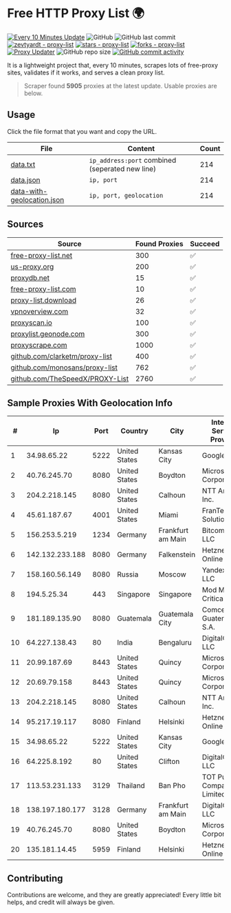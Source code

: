 
# Free HTTP Proxy List 🌍

[![Every 10 Minutes Update](https://github.com/mertguvencli/http-proxy-list/actions/workflows/main.yml/badge.svg?branch=main)](https://github.com/mertguvencli/http-proxy-list/actions/workflows/main.yml)
![GitHub](https://img.shields.io/github/license/mertguvencli/http-proxy-list)
![GitHub last commit](https://img.shields.io/github/last-commit/mertguvencli/http-proxy-list)
[![zevtyardt - proxy-list](https://img.shields.io/static/v1?label=zevtyardt&message=proxy-list&color=blue&logo=github)](https://github.com/zevtyardt/proxy-list "Go to GitHub repo")
[![stars - proxy-list](https://img.shields.io/github/stars/zevtyardt/proxy-list?style=social)](https://github.com/zevtyardt/proxy-list)
[![forks - proxy-list](https://img.shields.io/github/forks/zevtyardt/proxy-list?style=social)](https://github.com/zevtyardt/proxy-list)
[![Proxy Updater](https://github.com/zevtyardt/proxy-list/workflows/Proxy%20Updater/badge.svg)](https://github.com/zevtyardt/proxy-list/actions?query=workflow:"Proxy+Updater")
![GitHub repo size](https://img.shields.io/github/repo-size/zevtyardt/proxy-list)
[![GitHub commit activity](https://img.shields.io/github/commit-activity/m/zevtyardt/proxy-list?logo=commits)](https://github.com/zevtyardt/proxy-list/commits/main)

It is a lightweight project that, every 10 minutes, scrapes lots of free-proxy sites, validates if it works, and serves a clean proxy list.

> Scraper found **5905** proxies at the latest update. Usable proxies are below.

## Usage

Click the file format that you want and copy the URL.

|File|Content|Count|
|----|-------|-----|
|[data.txt](https://raw.githubusercontent.com/mertguvencli/http-proxy-list/main/proxy-list/data.txt)|`ip_address:port` combined (seperated new line)|214|
|[data.json](https://raw.githubusercontent.com/mertguvencli/http-proxy-list/main/proxy-list/data.json)|`ip, port`|214|
|[data-with-geolocation.json](https://raw.githubusercontent.com/mertguvencli/http-proxy-list/main/proxy-list/data-with-geolocation.json)|`ip, port, geolocation`|214|

## Sources

|Source|Found Proxies|Succeed|
|------|-------------|-------|
|[free-proxy-list.net](https://free-proxy-list.net)|300|✅|
|[us-proxy.org](https://www.us-proxy.org)|200|✅|
|[proxydb.net](http://proxydb.net)|15|✅|
|[free-proxy-list.com](https://free-proxy-list.com/?page=&port=&type%5B%5D=http&type%5B%5D=https&up_time=0&search=Search)|10|✅|
|[proxy-list.download](https://www.proxy-list.download/HTTP)|26|✅|
|[vpnoverview.com](https://vpnoverview.com/privacy/anonymous-browsing/free-proxy-servers)|32|✅|
|[proxyscan.io](https://www.proxyscan.io)|100|✅|
|[proxylist.geonode.com](https://proxylist.geonode.com/api/proxy-list?limit=300&page=1&sort_by=lastChecked&sort_type=desc&protocols=http,https)|300|✅|
|[proxyscrape.com](https://api.proxyscrape.com/v2/?request=displayproxies&protocol=http&timeout=10000&country=all&ssl=all&anonymity=all)|1000|✅|
|[github.com/clarketm/proxy-list](https://raw.githubusercontent.com/clarketm/proxy-list/master/proxy-list-raw.txt)|400|✅|
|[github.com/monosans/proxy-list](https://raw.githubusercontent.com/monosans/proxy-list/main/proxies/http.txt)|762|✅|
|[github.com/TheSpeedX/PROXY-List](https://raw.githubusercontent.com/TheSpeedX/PROXY-List/master/http.txt)|2760|✅|


## Sample Proxies With Geolocation Info

|#|Ip|Port|Country|City|Internet Service Provider|
|-|--|----|-------|----|-------------------------|
|1|34.98.65.22|5222|United States|Kansas City|Google LLC|
|2|40.76.245.70|8080|United States|Boydton|Microsoft Corporation|
|3|204.2.218.145|8080|United States|Calhoun|NTT America, Inc.|
|4|45.61.187.67|4001|United States|Miami|FranTech Solutions|
|5|156.253.5.219|1234|Germany|Frankfurt am Main|Bitcommand LLC|
|6|142.132.233.188|8080|Germany|Falkenstein|Hetzner Online GmbH|
|7|158.160.56.149|8080|Russia|Moscow|Yandex.Cloud LLC|
|8|194.5.25.34|443|Singapore|Singapore|Mod Mission Critical LLC|
|9|181.189.135.90|8080|Guatemala|Guatemala City|Comcel Guatemala S.A.|
|10|64.227.138.43|80|India|Bengaluru|DigitalOcean, LLC|
|11|20.99.187.69|8443|United States|Quincy|Microsoft Corporation|
|12|20.69.79.158|8443|United States|Quincy|Microsoft Corporation|
|13|204.2.218.145|8080|United States|Calhoun|NTT America, Inc.|
|14|95.217.19.117|8080|Finland|Helsinki|Hetzner Online GmbH|
|15|34.98.65.22|5222|United States|Kansas City|Google LLC|
|16|64.225.8.192|80|United States|Clifton|DigitalOcean, LLC|
|17|113.53.231.133|3129|Thailand|Ban Pho|TOT Public Company Limited|
|18|138.197.180.177|3128|Germany|Frankfurt am Main|DigitalOcean, LLC|
|19|40.76.245.70|8080|United States|Boydton|Microsoft Corporation|
|20|135.181.14.45|5959|Finland|Helsinki|Hetzner Online GmbH|



## Contributing

Contributions are welcome, and they are greatly appreciated! Every
little bit helps, and credit will always be given.

